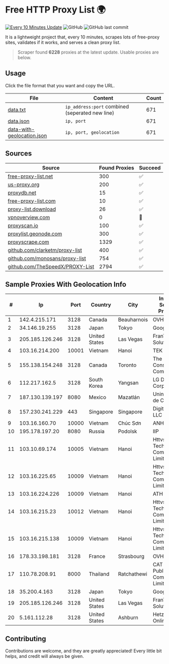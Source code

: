 
# Free HTTP Proxy List 🌍

[![Every 10 Minutes Update](https://github.com/mertguvencli/http-proxy-list/actions/workflows/main.yml/badge.svg?branch=main)](https://github.com/mertguvencli/http-proxy-list/actions/workflows/main.yml)
![GitHub](https://img.shields.io/github/license/mertguvencli/http-proxy-list)
![GitHub last commit](https://img.shields.io/github/last-commit/mertguvencli/http-proxy-list)

It is a lightweight project that, every 10 minutes, scrapes lots of free-proxy sites, validates if it works, and serves a clean proxy list.


> Scraper found **6228** proxies at the latest update. Usable proxies are below.

## Usage

Click the file format that you want and copy the URL.


|File|Content|Count|
|----|-------|-----|
|[data.txt](https://raw.githubusercontent.com/mertguvencli/http-proxy-list/main/proxy-list/data.txt)|`ip_address:port` combined (seperated new line)|671|
|[data.json](https://raw.githubusercontent.com/mertguvencli/http-proxy-list/main/proxy-list/data.json)|`ip, port`|671|
|[data-with-geolocation.json](https://raw.githubusercontent.com/mertguvencli/http-proxy-list/main/proxy-list/data-with-geolocation.json)|`ip, port, geolocation`|671|

## Sources

|Source|Found Proxies|Succeed|
|------|-------------|-------|
|[free-proxy-list.net](https://free-proxy-list.net)|300|✅|
|[us-proxy.org](https://www.us-proxy.org)|200|✅|
|[proxydb.net](http://proxydb.net)|15|✅|
|[free-proxy-list.com](https://free-proxy-list.com/?page=&port=&type%5B%5D=http&type%5B%5D=https&up_time=0&search=Search)|10|✅|
|[proxy-list.download](https://www.proxy-list.download/HTTP)|26|✅|
|[vpnoverview.com](https://vpnoverview.com/privacy/anonymous-browsing/free-proxy-servers)|0|🚫|
|[proxyscan.io](https://www.proxyscan.io)|100|✅|
|[proxylist.geonode.com](https://proxylist.geonode.com/api/proxy-list?limit=300&page=1&sort_by=lastChecked&sort_type=desc&protocols=http,https)|300|✅|
|[proxyscrape.com](https://api.proxyscrape.com/v2/?request=displayproxies&protocol=http&timeout=10000&country=all&ssl=all&anonymity=all)|1329|✅|
|[github.com/clarketm/proxy-list](https://raw.githubusercontent.com/clarketm/proxy-list/master/proxy-list-raw.txt)|400|✅|
|[github.com/monosans/proxy-list](https://raw.githubusercontent.com/monosans/proxy-list/main/proxies/http.txt)|754|✅|
|[github.com/TheSpeedX/PROXY-List](https://raw.githubusercontent.com/TheSpeedX/PROXY-List/master/http.txt)|2794|✅|


## Sample Proxies With Geolocation Info

|#|Ip|Port|Country|City|Internet Service Provider|
|-|--|----|-------|----|-------------------------|
|1|142.4.215.171|3128|Canada|Beauharnois|OVH SAS|
|2|34.146.19.255|3128|Japan|Tokyo|Google LLC|
|3|205.185.126.246|3128|United States|Las Vegas|FranTech Solutions|
|4|103.16.214.200|10001|Vietnam|Hanoi|TEK|
|5|155.138.154.248|3128|Canada|Toronto|The Constant Company|
|6|112.217.162.5|3128|South Korea|Yangsan|LG DACOM Corporation|
|7|187.130.139.197|8080|Mexico|Mazatlán|Uninet S.A. de C.V.|
|8|157.230.241.229|443|Singapore|Singapore|DigitalOcean, LLC|
|9|103.16.160.70|10000|Vietnam|Chúc Sơn|ANH|
|10|195.178.197.20|8080|Russia|Podolsk|IIP|
|11|103.10.69.174|10005|Vietnam|Hanoi|Httvserver Technology Company Limited|
|12|103.16.225.65|10009|Vietnam|Hanoi|Httvserver Technology Company Limited|
|13|103.16.224.226|10009|Vietnam|Hanoi|ATH|
|14|103.16.215.23|10012|Vietnam|Hanoi|Httvserver Technology Company Limited|
|15|103.16.215.138|10009|Vietnam|Hanoi|Httvserver Technology Company Limited|
|16|178.33.198.181|3128|France|Strasbourg|OVH SAS|
|17|110.78.208.91|8000|Thailand|Ratchathewi|CAT Telecom Public Company Limited|
|18|35.200.4.163|3128|Japan|Tokyo|Google LLC|
|19|205.185.126.246|3128|United States|Las Vegas|FranTech Solutions|
|20|5.161.112.28|3128|United States|Ashburn|Hetzner Online GmbH|



## Contributing

Contributions are welcome, and they are greatly appreciated! Every
little bit helps, and credit will always be given.

